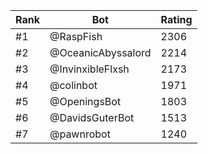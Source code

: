 Rank|Bot|Rating
---|---|---
#1|@RaspFish|2306
#2|@OceanicAbyssalord|2214
#3|@InvinxibleFlxsh|2173
#4|@colinbot|1971
#5|@OpeningsBot|1803
#6|@DavidsGuterBot|1513
#7|@pawnrobot|1240

